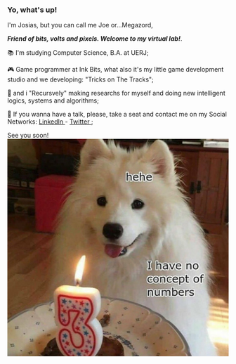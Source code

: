 ### Yo, what's up!

<!--
**megazordcarioca/megazordcarioca** is a ✨ _special_ ✨ repository because its `README.md` (this file) appears on your GitHub profile.

Here are some ideas to get you started:

- 🔭 I’m currently working on ...
- 🌱 I’m currently learning ...
- 👯 I’m looking to collaborate on ...
- 🤔 I’m looking for help with ...
- 💬 Ask me about ...
- 📫 How to reach me: ...
- 😄 Pronouns: ...
- ⚡ Fun fact: ...
-->
I'm Josias, but you can call me Joe or...Megazord,

<i><b>Friend of bits, volts and pixels. Welcome to my virtual lab!</i></b>.

📚  I'm studying Computer Science, B.A. at UERJ;

🎮  Game programmer at Ink Bits, what also it's my little game development studio and we developing: "Tricks on The Tracks";

🔭  and i "Recursvely" making researchs for myself and doing new intelligent logics, systems and algorithms;

💬  If you wanna have a talk, please, take a seat and contact me on my Social Networks: <a href = "http://linkedin.com/in/megamd"> LinkedIn </a> - <a href= "https://twitter.com/megazordcarioca"> Twitter </a>;

See you soon!
  ![](https://github.com/megazordcarioca/megazordcarioca/blob/main/22d.jpg)

